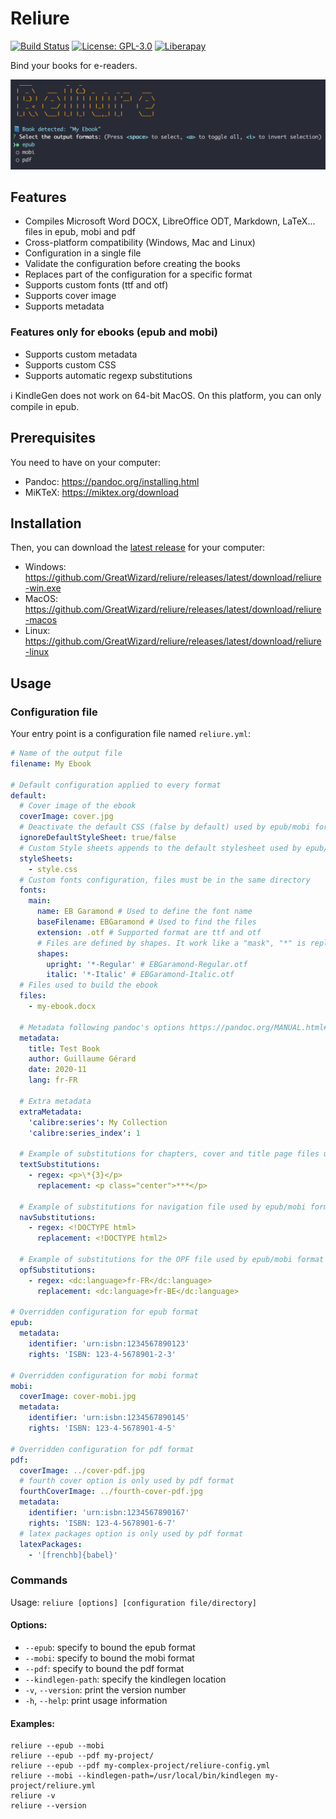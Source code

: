 # Reliure

[![Build Status](https://github.com/GreatWizard/reliure/workflows/test/badge.svg)](https://github.com/GreatWizard/reliure/actions?query=workflow%3Atest)
[![License: GPL-3.0](https://img.shields.io/github/license/GreatWizard/reliure)](https://github.com/GreatWizard/reliure/blob/master/LICENSE.md)
[![Liberapay](http://img.shields.io/liberapay/patrons/GreatWizard.svg?logo=liberapay)](https://liberapay.com/GreatWizard/)

Bind your books for e-readers.

![Screenshot of Reliure running in a terminal](https://raw.githubusercontent.com/GreatWizard/reliure/master/reliure-screenshot.png)


## Features

- Compiles Microsoft Word DOCX, LibreOffice ODT, Markdown, LaTeX... files in epub, mobi and pdf
- Cross-platform compatibility (Windows, Mac and Linux)
- Configuration in a single file
- Validate the configuration before creating the books
- Replaces part of the configuration for a specific format
- Supports custom fonts (ttf and otf)
- Supports cover image
- Supports metadata

### Features only for ebooks (epub and mobi)

- Supports custom metadata
- Supports custom CSS
- Supports automatic regexp substitutions

ℹ️ KindleGen does not work on 64-bit MacOS. On this platform, you can only compile in epub.

## Prerequisites

You need to have on your computer:

- Pandoc: https://pandoc.org/installing.html
- MiKTeX: https://miktex.org/download

## Installation

Then, you can download the [latest release](https://github.com/GreatWizard/reliure/releases/latest) for your computer:

- Windows: https://github.com/GreatWizard/reliure/releases/latest/download/reliure-win.exe
- MacOS: https://github.com/GreatWizard/reliure/releases/latest/download/reliure-macos
- Linux: https://github.com/GreatWizard/reliure/releases/latest/download/reliure-linux

## Usage

### Configuration file

Your entry point is a configuration file named `reliure.yml`:

```yaml
# Name of the output file
filename: My Ebook

# Default configuration applied to every format
default:
  # Cover image of the ebook
  coverImage: cover.jpg
  # Deactivate the default CSS (false by default) used by epub/mobi format
  ignoreDefaultStyleSheet: true/false
  # Custom Style sheets appends to the default stylesheet used by epub/mobi format
  styleSheets:
    - style.css
  # Custom fonts configuration, files must be in the same directory
  fonts:
    main:
      name: EB Garamond # Used to define the font name
      baseFilename: EBGaramond # Used to find the files
      extension: .otf # Supported format are ttf and otf
      # Files are defined by shapes. It work like a "mask", "*" is replaced by the base filename of the font
      shapes:
        upright: '*-Regular' # EBGaramond-Regular.otf
        italic: '*-Italic' # EBGaramond-Italic.otf
  # Files used to build the ebook
  files:
    - my-ebook.docx

  # Metadata following pandoc's options https://pandoc.org/MANUAL.html#epub-metadata
  metadata:
    title: Test Book
    author: Guillaume Gérard
    date: 2020-11
    lang: fr-FR

  # Extra metadata
  extraMetadata:
    'calibre:series': My Collection
    'calibre:series_index': 1

  # Example of substitutions for chapters, cover and title page files used by epub/mobi format
  textSubstitutions:
    - regex: <p>\*{3}</p>
      replacement: <p class="center">***</p>

  # Example of substitutions for navigation file used by epub/mobi format
  navSubstitutions:
    - regex: <!DOCTYPE html>
      replacement: <!DOCTYPE html2>

  # Example of substitutions for the OPF file used by epub/mobi format
  opfSubstitutions:
    - regex: <dc:language>fr-FR</dc:language>
      replacement: <dc:language>fr-BE</dc:language>

# Overridden configuration for epub format
epub:
  metadata:
    identifier: 'urn:isbn:1234567890123'
    rights: 'ISBN: 123-4-5678901-2-3'

# Overridden configuration for mobi format
mobi:
  coverImage: cover-mobi.jpg
  metadata:
    identifier: 'urn:isbn:1234567890145'
    rights: 'ISBN: 123-4-5678901-4-5'

# Overridden configuration for pdf format
pdf:
  coverImage: ../cover-pdf.jpg
  # fourth cover option is only used by pdf format
  fourthCoverImage: ../fourth-cover-pdf.jpg
  metadata:
    identifier: 'urn:isbn:1234567890167'
    rights: 'ISBN: 123-4-5678901-6-7'
  # latex packages option is only used by pdf format
  latexPackages:
    - '[frenchb]{babel}'
```

### Commands

Usage: `reliure [options] [configuration file/directory]`

#### Options:

- `--epub`: specify to bound the epub format
- `--mobi`: specify to bound the mobi format
- `--pdf`: specify to bound the pdf format
- `--kindlegen-path`: specify the kindlegen location
- `-v`, `--version`: print the version number
- `-h`, `--help`: print usage information

#### Examples:

```shell
reliure --epub --mobi
reliure --epub --pdf my-project/
reliure --epub --pdf my-complex-project/reliure-config.yml
reliure --mobi --kindlegen-path=/usr/local/bin/kindlegen my-project/reliure.yml
reliure -v
reliure --version
```
